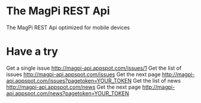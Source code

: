The MagPi REST Api
==================
The MagPi REST Api optimized for mobile devices

Have a try
==========
Get a single issue
    http://magpi-api.appspot.com/issues/1
Get the list of issues
    http://magpi-api.appspot.com/issues
Get the next page
    http://magpi-api.appspot.com/issues?pagetoken=YOUR_TOKEN
Get the list of news
    http://magpi-api.appspot.com/news
Get the next page
    http://magpi-api.appspot.com/news?pagetoken=YOUR_TOKEN
